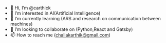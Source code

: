 - 👋 Hi, I’m @carthick
- 👀 I’m interested in AI(Artificial Intelligence)
- 🌱 I’m currently learning (ARS and research on communication between machines)
- 💞️ I’m looking to collaborate on (Python,React and Gatsby)
- 📫 How to reach me (challakarthik@gmail.com)


